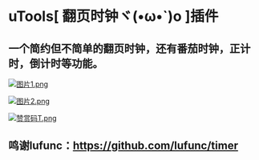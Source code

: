 # uTools[ 翻页时钟ヾ(•ω•`)o ]插件

## 一个简约但不简单的翻页时钟，还有番茄时钟，正计时，倒计时等功能。

[![图片1.png](https://s1.ax1x.com/2023/02/01/pSBvyUe.png)](https://imgse.com/i/pSBvyUe)

[![图片2.png](https://s1.ax1x.com/2023/02/01/pSBxGsP.png)](https://imgse.com/i/pSBxGsP)

[![赞赏码T.png](https://s1.ax1x.com/2023/02/01/pSBxcZT.png)](https://imgse.com/i/pSBxcZT)

## **鸣谢lufunc**：https://github.com/lufunc/timer
